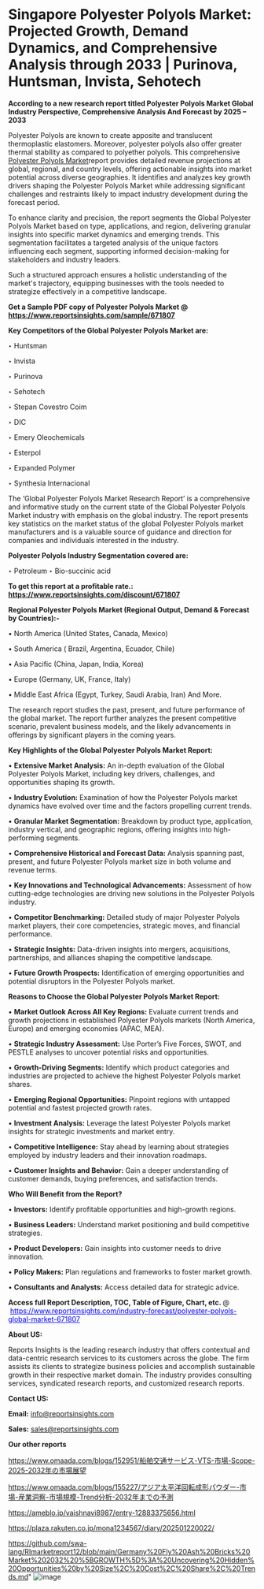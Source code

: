 # Singapore Polyester Polyols Market: Projected Growth, Demand Dynamics, and Comprehensive Analysis through 2033 | Purinova, Huntsman, Invista, Sehotech

<strong>According to a new research report titled Polyester Polyols Market Global Industry Perspective, Comprehensive Analysis And Forecast by 2025 – 2033</strong>

Polyester Polyols are known to create apposite and translucent thermoplastic elastomers. Moreover, polyester polyols also offer greater thermal stability as compared to polyether polyols. This comprehensive <a href=https://www.reportsinsights.com/sample/671807>Polyester Polyols Market</a>report provides detailed revenue projections at global, regional, and country levels, offering actionable insights into market potential across diverse geographies. It identifies and analyzes key growth drivers shaping the Polyester Polyols Market while addressing significant challenges and restraints likely to impact industry development during the forecast period.

To enhance clarity and precision, the report segments the Global Polyester Polyols Market based on type, applications, and region, delivering granular insights into specific market dynamics and emerging trends. This segmentation facilitates a targeted analysis of the unique factors influencing each segment, supporting informed decision-making for stakeholders and industry leaders.

Such a structured approach ensures a holistic understanding of the market's trajectory, equipping businesses with the tools needed to strategize effectively in a competitive landscape.

<strong>Get a Sample PDF copy of Polyester Polyols Market </strong><strong>@<a href=https://www.reportsinsights.com/sample/671807 style=color:#0000ff;> https://www.reportsinsights.com/sample/671807</a></strong></font>

<strong>Key Competitors of the Global Polyester Polyols Market are:</strong>

‣ Huntsman

‣ Invista

‣ Purinova

‣ Sehotech

‣ Stepan Covestro Coim

‣ DIC

‣ Emery Oleochemicals

‣ Esterpol

‣ Expanded Polymer

‣ Synthesia Internacional

The ‘Global Polyester Polyols Market Research Report’ is a comprehensive and informative study on the current state of the Global Polyester Polyols Market industry with emphasis on the global industry. The report presents key statistics on the market status of the global Polyester Polyols market manufacturers and is a valuable source of guidance and direction for companies and individuals interested in the industry.

<strong>Polyester Polyols Industry Segmentation covered are:</strong>

‣ Petroleum
‣ Bio-succinic acid

<strong>To get this report at a profitable rate.: <a href=https://www.reportsinsights.com/discount/671807 style=color:#0000ff;>https://www.reportsinsights.com/discount/671807</a></strong></font>

<strong>Regional Polyester Polyols Market (Regional Output, Demand &amp; Forecast by Countries):-</strong>

• North America (United States, Canada, Mexico)

• South America ( Brazil, Argentina, Ecuador, Chile)

• Asia Pacific (China, Japan, India, Korea)

• Europe (Germany, UK, France, Italy)

• Middle East Africa (Egypt, Turkey, Saudi Arabia, Iran) And More.

The research report studies the past, present, and future performance of the global market. The report further analyzes the present competitive scenario, prevalent business models, and the likely advancements in offerings by significant players in the coming years.

<strong>Key Highlights of the Global Polyester Polyols Market Report:</strong>

• <strong>Extensive Market Analysis:</strong> An in-depth evaluation of the Global Polyester Polyols Market, including key drivers, challenges, and opportunities shaping its growth.

• <strong>Industry Evolution:</strong> Examination of how the Polyester Polyols market dynamics have evolved over time and the factors propelling current trends.

• <strong>Granular Market Segmentation:</strong> Breakdown by product type, application, industry vertical, and geographic regions, offering insights into high-performing segments.

• <strong>Comprehensive Historical and Forecast Data:</strong> Analysis spanning past, present, and future Polyester Polyols market size in both volume and revenue terms.

• <strong>Key Innovations and Technological Advancements:</strong> Assessment of how cutting-edge technologies are driving new solutions in the Polyester Polyols industry.

• <strong>Competitor Benchmarking:</strong> Detailed study of major Polyester Polyols market players, their core competencies, strategic moves, and financial performance.

• <strong>Strategic Insights:</strong> Data-driven insights into mergers, acquisitions, partnerships, and alliances shaping the competitive landscape.

• <strong>Future Growth Prospects:</strong> Identification of emerging opportunities and potential disruptors in the Polyester Polyols market.

<strong>Reasons to Choose the Global Polyester Polyols Market Report:</strong>

• <strong>Market Outlook Across All Key Regions:</strong> Evaluate current trends and growth projections in established Polyester Polyols markets (North America, Europe) and emerging economies (APAC, MEA).

• <strong>Strategic Industry Assessment:</strong> Use Porter’s Five Forces, SWOT, and PESTLE analyses to uncover potential risks and opportunities.

• <strong>Growth-Driving Segments:</strong> Identify which product categories and industries are projected to achieve the highest Polyester Polyols market shares.

• <strong>Emerging Regional Opportunities:</strong> Pinpoint regions with untapped potential and fastest projected growth rates.

• <strong>Investment Analysis:</strong> Leverage the latest Polyester Polyols market insights for strategic investments and market entry.

• <strong>Competitive Intelligence:</strong> Stay ahead by learning about strategies employed by industry leaders and their innovation roadmaps.

• <strong>Customer Insights and Behavior:</strong> Gain a deeper understanding of customer demands, buying preferences, and satisfaction trends.

<strong>Who Will Benefit from the Report?</strong>

• <strong>Investors:</strong> Identify profitable opportunities and high-growth regions.

• <strong>Business Leaders:</strong> Understand market positioning and build competitive strategies.

• <strong>Product Developers:</strong> Gain insights into customer needs to drive innovation.

• <strong>Policy Makers:</strong> Plan regulations and frameworks to foster market growth.

• <strong>Consultants and Analysts:</strong> Access detailed data for strategic advice.
</ul>
<strong>Access full Report Description, TOC, Table of Figure, Chart, etc. </strong>@  <a href=https://www.reportsinsights.com/industry-forecast/polyester-polyols-global-market-671807 style=color:#0000ff;>https://www.reportsinsights.com/industry-forecast/polyester-polyols-global-market-671807</a></font>

<strong><strong>About US</strong>:</strong>

Reports Insights is the leading research industry that offers contextual and data-centric research services to its customers across the globe. The firm assists its clients to strategize business policies and accomplish sustainable growth in their respective market domain. The industry provides consulting services, syndicated research reports, and customized research reports.

<strong>Contact US:</strong>

<p class=""""><b>Email:</b> <a href=mailto:info@reportsinsights.com>info@reportsinsights.com</a></p>
<p class=""""><b>Sales:</b> <a href=mailto:sales@reportsinsights.com>sales@reportsinsights.com</a></p>

<strong>Our other reports</strong>

<a href=https://www.omaada.com/blogs/152951/船舶交通サービス-VTS-市場-Scope-2025-2032年の市場展望>https://www.omaada.com/blogs/152951/船舶交通サービス-VTS-市場-Scope-2025-2032年の市場展望</a>

<a href=https://www.omaada.com/blogs/155227/アジア太平洋回転成形パウダー-市場-産業洞察-市場規模-Trend分析-2032年までの予測>https://www.omaada.com/blogs/155227/アジア太平洋回転成形パウダー-市場-産業洞察-市場規模-Trend分析-2032年までの予測</a>

<a href=https://ameblo.jp/vaishnavi8987/entry-12883375656.html>https://ameblo.jp/vaishnavi8987/entry-12883375656.html</a>

<a href=https://plaza.rakuten.co.jp/mona1234567/diary/202501220022/>https://plaza.rakuten.co.jp/mona1234567/diary/202501220022/</a>

<a href=https://github.com/swa-lang/RImarketreport12/blob/main/Germany%20Fly%20Ash%20Bricks%20Market%202032%20%5BGROWTH%5D%3A%20Uncovering%20Hidden%20Opportunities%20by%20Size%2C%20Cost%2C%20Share%2C%20Trends.md>https://github.com/swa-lang/RImarketreport12/blob/main/Germany%20Fly%20Ash%20Bricks%20Market%202032%20%5BGROWTH%5D%3A%20Uncovering%20Hidden%20Opportunities%20by%20Size%2C%20Cost%2C%20Share%2C%20Trends.md</a>"
![image](https://github.com/user-attachments/assets/cfbedbdc-d078-42e8-aa0e-ea188a328295)
